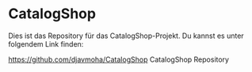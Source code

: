 # CatalogShop

Dies ist das Repository für das CatalogShop-Projekt. Du kannst es unter folgendem Link finden:

https://github.com/djavmoha/CatalogShop CatalogShop Repository